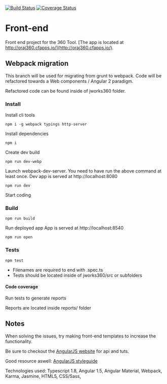 [![Build Status](https://travis-ci.org/oraj-360/front-end.svg?branch=new-build-webpack)](https://travis-ci.org/oraj-360/front-end)
[![Coverage Status](https://coveralls.io/repos/github/oraj-360/front-end/badge.svg?branch=new-build-webpack)](https://coveralls.io/github/oraj-360/front-end?branch=new-build-webpack)

# Front-end
Front end project for the 360 Tool.
[The app is located at http://oraj360.cfapps.io/](http://oraj360.cfapps.io/).

## Webpack migration

This branch will be used for migrating from grunt to webpack. 
Code will be refactored towards a Web components / Angular 2 paradigm.

Refactored code can be found inside of jworks360 folder.

### Install

Install cli tools
```
npm i -g webpack typings http-server
```
  
Install dependencies
```
npm i
```
  
Create dev build
```
npm run dev-webp
```

Launch webpack-dev-server. 
You need to have run the above command at least once.
Dev app is served at http://localhost:8080
```
npm run dev
```

Start coding

### Build

```
npm run build
```

Run deployed app
App is served at http://localhost:8540
```
npm run open
```

### Tests

```
npm test
```

- Filenames are required to end with .spec.ts
- Tests should be located inside of jworks360/src or subfolders

#### Code coverage

Run tests to generate reports

Reports are located inside reports/ folder


## Notes

<p>When solving the issues, try making front-end templates to increase the functionality. </p>
<p>Be sure to checkout the <a href="https://angularjs.org/">AngularJS website</a> for api and tuts. </p>
<p>Good resource aswell: <a href="https://github.com/johnpapa/angular-styleguide"> AngularJS styleguide</a></p>
<p>Technologies used: Typescript 1.8, Angular 1.5, Angular Material, Webpack, Karma, Jasmine, HTML5, CSS/Sass, </p>
